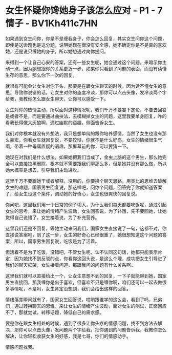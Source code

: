 # 女生怀疑你馋她身子该怎么应对 - P1 - 7情子 - BV1Kh411c7HN

如果遇到女生问你，你是不是缠我身子，你会怎么回复，其实女生问你这个问题，即使是送命题也是送分题，说明她现在很没有安全感，她不确定你是不是真的喜欢她，还是说只缠她的身子，所以她想通过向你提问。

来得到一个让自己心安的答案，还有一些女生呢，她会通过这个问题，来暗示你主动一点，因为她想跟你的关系更近一步，如果你只看到了问题的表面，而没有读懂生存的意思，那么你下一次的回复。

就很有可能会让女生对你下头，那要是在跟女生聊天的时候，因为读不懂女生的意思，导致你说错的话，让女生对你的态度冷淡，那你可以点击头像，发冷淡两个字给我，我教你怎么跟女生聊天，让你可以感受一下。

女生对你的热情主动，所以面对这种情况呢，我们千万不要妄下定论，不要去回答是或者不是，而是要通过曲抉法，去模糊掉女生的问题，这里我要单身回复，咋的看我长得像大灰狼啊，通过幽默的语趣，侧面告诉女生。

我们对你根本就没有外想法，我只是想单纯的跟你培养感情，当然了女生也没有那么豪宏，你看女生就回复说，不要狡辩，你就不是什么好鸟，女生的情绪很生气啊，带着一种毋庸置疑的语趣，那屏幕前的你，可以要猜一下。

她现在对我们是什么想法，如果她把我们当成了，金虫上脑的这个男生，那么她完全可以直接拉黑删除，根本就不需要跟我们聊那么多，但是她并没有那么做，所以她大概率是想去，引导我们主动进攻。

这里千万不要跟她干或者解释，没用的，你要换个聊天思路，用类比的思维去破解女生的难题，国家男生回复说，那这样吧，问你个问题，回答完了你就知道答案了，给女生设这个条件，调动她的好奇心，女生也很爽快的回复说。

你问吧，这里我们用一个日常的例子切入，为什么我们每天都要吃饭呢，通过引起女生的思考，来让她的情绪产生波动，女生回答说，为了补饿，先不要回她，让她觉得自己说错了，女生接着说，为了补充营养。

这里我们还是不回复，等她主动来问我们，国家女生直接说了一句，这都不对，你直接说答案吧，到了这一步，女生的好奇心已经很重了，她很想知道这个问题的答案，所以，国家男生回复说，吃饭是为了活着。

但活着不是为了吃饭，没错吧，不管女生呢，认不认同这句话，她都只能表示肯定，因为她找不到反驳的点，你看你这回头说，是这么个理，成功把女生引导进了我们的聊天框架，女生接着问道，那跟我问的问题有什么关系啊。

这里我们就可以直接给出一个，让女生意想不到的回复，一下子就能聊到她，国家男生直接回，那我缠你是出于喜欢，但喜欢不只是缠你啊，咱们还可以一起去做很多事情呢，不是吗，女生肯定没想到，我们会给出这样的回答。

情绪落差瞬间就有了，国家女生回答说，哎哟跟谁学的这么会，看到了吗，兄弟们，通过转换聊天的思维，来让女生的情绪产生波动，面对女生的测试，正面回应不了，那就尝试，转移话题，降低自己的需求感。

要是你在跟女生相处的时候，遇到了很多让你头疼的情感问题，找不到方法去解决，那你可以点击头像，发问题两个字给我，把你遇到的问题告诉我，我教你怎么解决，让你轻松收获女生的好感，我是七哥，你们的情感助手。

情感问题找我。